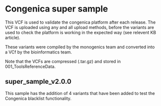 # Congenica super sample

This VCF is used to validate the congenica platform after each release.
The VCF is uploaded using any and all upload methods, before the variants are used to check the platform is working in the expected way (see relevent KB article).

These variants were compiled by the monogenics team and converted into a VCf by the bioinformatics team.

Note that the VCFs are compressed (.tar.gz) and stored in 001_ToolsReferenceData.

## super_sample_v2.0.0
This sample has the addition of 4 variants that have been added to test the Congenica blacklist functionality.